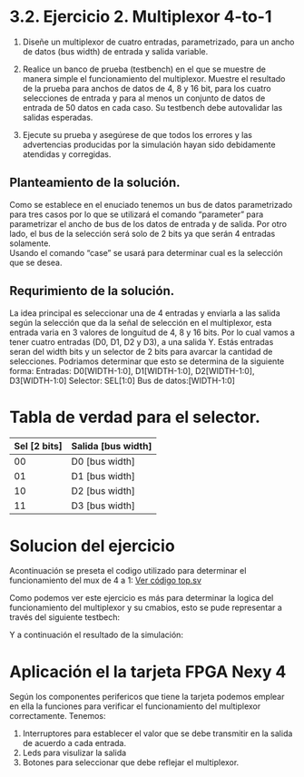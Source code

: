  # 3.2. Ejercicio 2. Multiplexor 4-to-1
 1. Diseñe un multiplexor de cuatro entradas, parametrizado, para un ancho de datos (bus width) de entrada y salida variable.

 2. Realice un banco de prueba (testbench) en el que se muestre de manera simple el funcionamiento del multiplexor. Muestre el resultado de la prueba para anchos de datos de 4, 8 y 16 bit, para los cuatro selecciones de entrada y para al menos un conjunto de datos de
 entrada de 50 datos en cada caso. Su testbench debe autovalidar las salidas esperadas.

 3. Ejecute su prueba y asegúrese de que todos los errores y las advertencias producidas por la simulación hayan sido debidamente atendidas y corregidas.

## Planteamiento de la solución.
 Como se establece en el enuciado tenemos un bus de datos parametrizado para tres casos por lo que se utilizará el comando “parameter” para parametrizar el ancho de bus de los datos de entrada y de salida. 
 Por otro lado, el bus de la selección será solo de 2 bits ya que serán 4 entradas solamente.  
 Usando el comando “case” se usará para determinar cual es la selección que se desea.  

 ## Requrimiento de la solución.
 La idea principal es seleccionar una de 4 entradas y enviarla a las salida según la selección que da la señal de selección en el multiplexor, esta entrada varia en 3 valores de longuitud de 4, 8 y 16 bits.
Por lo cual vamos a tener cuatro entradas (D0, D1, D2 y D3), a una salida Y. Estás entradas seran del width bits y un selector de 2 bits para avarcar la cantidad de selecciones.
Podriamos determinar que esto se determina de la siguiente forma:
Entradas: D0[WIDTH-1:0], D1[WIDTH-1:0], D2[WIDTH-1:0], D3[WIDTH-1:0]
Selector: SEL[1:0]
Bus de datos:[WIDTH-1:0]

# Tabla de verdad para el selector.

| Sel [2 bits] | Salida [bus width] |
|--------------|------------------|
| 00           | D0 [bus width]    |
| 01           | D1 [bus width]    |
| 10           | D2 [bus width]    |
| 11           | D3 [bus width]    |

# Solucion del ejercicio
Acontinuación se preseta el codigo utilizado para determinar el funcionamiento del mux de 4 a 1: 
[Ver código top.sv](top.sv)

Como podemos ver este ejercicio es más para determinar la logica del funcionamiento del multiplexor y su cmabios, esto se pude representar a través del siguiente testbech:

Y a continuación el resultado de la simulación:

# Aplicación el la tarjeta FPGA Nexy 4
Según los componentes perifericos que tiene la tarjeta podemos emplear en ella la funciones para verificar el funcionamiento del multiplexor correctamente. 
Tenemos:
 1. Interruptores para establecer el valor que se debe transmitir en la salida de acuerdo a cada entrada.
 2. Leds para visulizar la salida 
 3. Botones para seleccionar que debe reflejar el multiplexor. 
